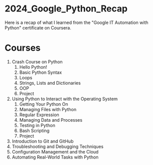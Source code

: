 # 2024_Google_Python_Recap
Here is a recap of what I learned from the "Google IT Automation with Python" certificate on Coursera.

# Courses
1. Crash Course on Python
    1. Hello Python!
    2. Basic Python Syntax
    3. Loops
    4. Strings, Lists and Dictionaries
    5. OOP
    6. Project
2. Using Python to Interact with the Operating System
    1. Getting Your Python On
    2. Managing Files with Python
    3. Regular Expression
    4. Managing Data and Processes
    5. Testing in Python
    6. Bash Scripting
    7. Project
3. Introduction to Git and GitHub
4. Troubleshooting and Debugging Techniques
5. Configuration Management and the Cloud
6. Automating Real-World Tasks with Python
